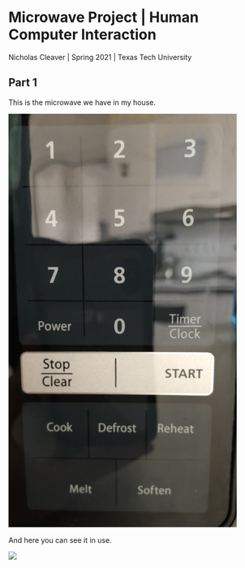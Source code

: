 # Microwave Project | Human Computer Interaction
Nicholas Cleaver | Spring 2021 | Texas Tech University


## Part 1
This is the microwave we have in my house.

<img src="Microwave-interface.jpg" width=450>

And here you can see it in use.

<img src="Microwave-in-use.gif" width=450>
